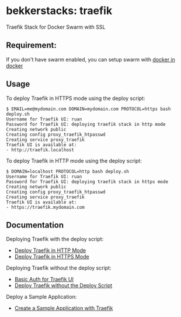 # bekkerstacks: traefik
Traefik Stack for Docker Swarm with SSL

## Requirement:

If you don't have swarm enabled, you can setup swarm with [docker in docker](https://github.com/bekkerstacks/docker-swarm)

## Usage

To deploy Traefik in HTTPS mode using the deploy script:

```
$ EMAIL=me@mydomain.com DOMAIN=mydomain.com PROTOCOL=https bash deploy.sh
Username for Traefik UI: ruan
Password for Traefik UI: deploying traefik stack in http mode
Creating network public
Creating config proxy_traefik_htpasswd
Creating service proxy_traefik
Traefik UI is available at:
- http://traefik.localhost
```

To deploy Traefik in HTTP mode using the deploy script:

```
$ DOMAIN=localhost PROTOCOL=http bash deploy.sh
Username for Traefik UI: ruan
Password for Traefik UI: deploying traefik stack in https mode
Creating network public
Creating config proxy_traefik_htpasswd
Creating service proxy_traefik
Traefik UI is available at:
- https://traefik.mydomain.com
```

## Documentation

Deploying Traefik with the deploy script:

- [Deploy Traefik in HTTP Mode](https://github.com/bekkerstacks/traefik/wiki/Deploy-Traefik-in-HTTP-Mode)
- [Deploy Traefik in HTTPS Mode](https://github.com/bekkerstacks/traefik/wiki/Deploy-Traefik-in-HTTPS-Mode)

Deploying Traefik without the deploy script:
- [Basic Auth for Traefik UI](https://github.com/bekkerstacks/traefik/wiki/Basic-Auth-for-Dashboard)
- [Deploy Traefik without the Deploy Script](https://github.com/bekkerstacks/traefik/wiki/Deploy-Traefik-without-the-Deploy-Script)

Deploy a Sample Application:
- [Create a Sample Application with Traefik](https://github.com/bekkerstacks/traefik/wiki/Create-a-Sample-App-with-Traefik)